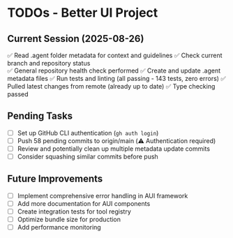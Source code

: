 # TODOs - Better UI Project

## Current Session (2025-08-26)
✅ Read .agent folder metadata for context and guidelines
✅ Check current branch and repository status  
✅ General repository health check performed
✅ Create and update .agent metadata files
✅ Run tests and linting (all passing - 143 tests, zero errors)
✅ Pulled latest changes from remote (already up to date)
✅ Type checking passed

## Pending Tasks
- [ ] Set up GitHub CLI authentication (`gh auth login`)
- [ ] Push 58 pending commits to origin/main (⚠️ Authentication required)
- [ ] Review and potentially clean up multiple metadata update commits
- [ ] Consider squashing similar commits before push

## Future Improvements
- [ ] Implement comprehensive error handling in AUI framework
- [ ] Add more documentation for AUI components
- [ ] Create integration tests for tool registry
- [ ] Optimize bundle size for production
- [ ] Add performance monitoring
